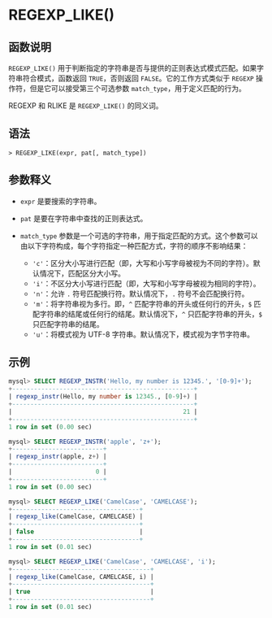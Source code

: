 # **REGEXP_LIKE()**

## **函数说明**

`REGEXP_LIKE()` 用于判断指定的字符串是否与提供的正则表达式模式匹配。如果字符串符合模式，函数返回 `TRUE`，否则返回 `FALSE`。它的工作方式类似于 `REGEXP` 操作符，但是它可以接受第三个可选参数 `match_type`，用于定义匹配的行为。

REGEXP 和 RLIKE 是 `REGEXP_LIKE()` 的同义词。

## **语法**

```
> REGEXP_LIKE(expr, pat[, match_type])
```

## 参数释义

- `expr` 是要搜索的字符串。

- `pat` 是要在字符串中查找的正则表达式。

- `match_type` 参数是一个可选的字符串，用于指定匹配的方式。这个参数可以由以下字符构成，每个字符指定一种匹配方式，字符的顺序不影响结果：

    + `'c'`：区分大小写进行匹配（即，大写和小写字母被视为不同的字符）。默认情况下，匹配区分大小写。
    + `'i'`：不区分大小写进行匹配（即，大写和小写字母被视为相同的字符）。
    + `'n'`：允许 `.` 符号匹配换行符。默认情况下，`.` 符号不会匹配换行符。
    + `'m'`：将字符串视为多行。即，`^` 匹配字符串的开头或任何行的开头，`$` 匹配字符串的结尾或任何行的结尾。默认情况下，`^` 只匹配字符串的开头，`$` 只匹配字符串的结尾。
    + `'u'`：将模式视为 UTF-8 字符串。默认情况下，模式视为字节字符串。

## **示例**

```SQL
mysql> SELECT REGEXP_INSTR('Hello, my number is 12345.', '[0-9]+');
+--------------------------------------------------+
| regexp_instr(Hello, my number is 12345., [0-9]+) |
+--------------------------------------------------+
|                                               21 |
+--------------------------------------------------+
1 row in set (0.00 sec)

mysql> SELECT REGEXP_INSTR('apple', 'z+');
+-------------------------+
| regexp_instr(apple, z+) |
+-------------------------+
|                       0 |
+-------------------------+
1 row in set (0.00 sec)

mysql> SELECT REGEXP_LIKE('CamelCase', 'CAMELCASE');
+-----------------------------------+
| regexp_like(CamelCase, CAMELCASE) |
+-----------------------------------+
| false                             |
+-----------------------------------+
1 row in set (0.01 sec)

mysql> SELECT REGEXP_LIKE('CamelCase', 'CAMELCASE', 'i');
+--------------------------------------+
| regexp_like(CamelCase, CAMELCASE, i) |
+--------------------------------------+
| true                                 |
+--------------------------------------+
1 row in set (0.01 sec)
```

